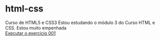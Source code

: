 # html-css
 Curso de HTML5 e CSS3 
 Estou estudando o módulo 3 do Curso HTML e CSS. Estou muito empenhada <br>
 <a href="https://pamelanachbar.github.io/html-css/exercicios/exercicio001/index.html">Executar o exercício 001<a>